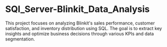 # SQl_Server-Blinkit_Data_Analysis
This project focuses on analyzing Blinkit's sales performance, customer satisfaction, and inventory distribution using SQL. The goal is to extract key insights and optimize business decisions through various KPIs and data segmentation.
